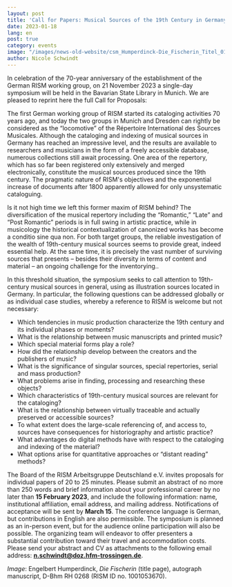 ```yaml
---
layout: post
title: 'Call for Papers: Musical Sources of the 19th Century in Germany: Challenges and Opportunities'
date: 2023-01-18
lang: en
post: true
category: events
image: "/images/news-old-website/csm_Humperdinck-Die_Fischerin_Titel_01_256f957a75.jpg"
author: Nicole Schwindt
---
```


In celebration of the 70-year anniversary of the establishment of the German RISM working group, on 21 November 2023 a single-day symposium will be held in the Bavarian State Library in Munich. We are pleased to reprint here the full Call for Proposals:

The first German working group of RISM started its cataloging activities 70 years ago, and today the two groups in Munich and Dresden can rightly be considered as the “locomotive” of the Répertoire International des Sources Musicales. 
Although the cataloging and indexing of musical sources in Germany has reached an impressive level, and the results are available to researchers and musicians in the form of a freely accessible database, numerous collections still await processing. One area of the repertory, which has so far been registered only extensively and merged electronically, constitute the musical sources produced since the 19th century. The pragmatic nature of RISM's objectives and the exponential increase of documents after 1800 apparently allowed for only unsystematic cataloguing.

Is it not high time we left this former maxim of RISM behind? The diversification of the musical repertory including the “Romantic,” “Late” and “Post Romantic” periods is in full swing in artistic practice, while in musicology the historical contextualization of canonized works has become a conditio sine qua non. For both target groups, the reliable investigation of the wealth of 19th-century musical sources seems to provide great, indeed essential help. At the same time, it is precisely the vast number of surviving sources that presents – besides their diversity in terms of content and material – an ongoing challenge for the inventorying..

In this threshold situation, the symposium seeks to call attention to 19th-century musical sources in general, using as illustration sources located in Germany. In particular, the following questions can be addressed globally or as individual case studies, whereby a reference to RISM is welcome but not necessary:

- Which tendencies in music production characterize the 19th century and its individual phases or moments?
- What is the relationship between music manuscripts and printed music?
- Which special material forms play a role?
- How did the relationship develop between the creators and the publishers of music?
- What is the significance of singular sources, special repertories, serial and mass production?
- What problems arise in finding, processing and researching these objects?
- Which characteristics of 19th-century musical sources are relevant for the cataloging?
- What is the relationship between virtually traceable and actually preserved or accessible sources?
- To what extent does the large-scale referencing of, and access to, sources have consequences for historiography and artistic practice?
- What advantages do digital methods have with respect to the cataloging and indexing of the material?
- What options arise for quantitative approaches or “distant reading” methods?

The Board of the RISM Arbeitsgruppe Deutschland e.V. invites proposals for individual papers of 20 to 25 minutes. Please submit an abstract of no more than 250 words and brief information about your professional career by no later than **15 February 2023**, and include the following information: name, institutional affiliation, email address, and mailing address. Notifications of acceptance will be sent by **March 15**. 
The conference language is German, but contributions in English are also permissible. The symposium is planned as an in-person event, but for the audience online participation will also be possible. The organizing team will endeavor to offer presenters a substantial contribution toward their travel and accommodation costs. Please send your abstract and CV as attachments to the following email address: [**n.schwindt@doz.hfm-trossingen.de**](mailto:n.schwindt@doz.hfm-trossingen.de).

_Image_: Engelbert Humperdinck, _Die Fischerin_ (title page), autograph manuscript, D-Bhm RH 0268 (RISM ID no. 1001053670). 
